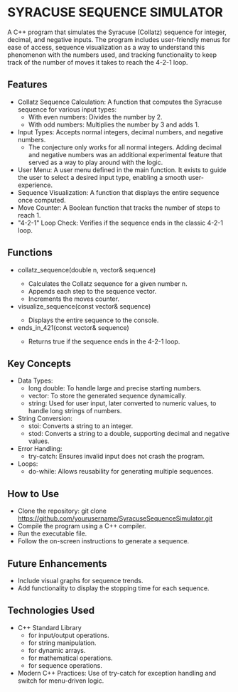 # SYRACUSE SEQUENCE SIMULATOR
A C++ program that simulates the Syracuse (Collatz) sequence for integer, decimal, and negative inputs. The program includes user-friendly menus for ease of access, sequence visualization as a way to understand this phenomenon with the numbers used,
and tracking functionality to keep track of the number of moves it takes to reach the 4-2-1 loop.

## Features
- Collatz Sequence Calculation: A function that computes the Syracuse sequence for various input types:
  - With even numbers: Divides the number by 2.
  - With odd numbers: Multiplies the number by 3 and adds 1.
- Input Types: Accepts normal integers, decimal numbers, and negative numbers.
  - The conjecture only works for all normal integers. Adding decimal and negative numbers was an additional experimental feature that served as a way to play around with the logic.
- User Menu: A user menu defined in the main function. It exists to guide the user to select a desired input type, enabling a smooth user-experience.
- Sequence Visualization: A function that displays the entire sequence once computed.
- Move Counter: A Boolean function that tracks the number of steps to reach 1. 
- "4-2-1" Loop Check: Verifies if the sequence ends in the classic 4-2-1 loop.

## Functions
- collatz_sequence(double n, vector<double>& sequence)
  - Calculates the Collatz sequence for a given number n.
  - Appends each step to the sequence vector.
  - Increments the moves counter.
- visualize_sequence(const vector<double>& sequence)
  - Displays the entire sequence to the console.
- ends_in_421(const vector<double>& sequence)
  - Returns true if the sequence ends in the 4-2-1 loop.

## Key Concepts
- Data Types:
  - long double: To handle large and precise starting numbers.
  - vector<double>: To store the generated sequence dynamically.
  - string: Used for user input, later converted to numeric values, to handle long strings of numbers.
- String Conversion:
  - stoi: Converts a string to an integer.
  - stod: Converts a string to a double, supporting decimal and negative values.
- Error Handling:
  - try-catch: Ensures invalid input does not crash the program.
- Loops:
  - do-while: Allows reusability for generating multiple sequences.

## How to Use
- Clone the repository: git clone https://github.com/yourusername/SyracuseSequenceSimulator.git
- Compile the program using a C++ compiler.
- Run the executable file.
- Follow the on-screen instructions to generate a sequence.

## Future Enhancements
- Include visual graphs for sequence trends.
- Add functionality to display the stopping time for each sequence.

## Technologies Used
- C++ Standard Library
  - <iostream> for input/output operations.
  - <string> for string manipulation.
  - <vector> for dynamic arrays.
  - <cmath> for mathematical operations.
  - <algorithm> for sequence operations.
- Modern C++ Practices: Use of try-catch for exception handling and switch for menu-driven logic.

